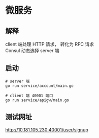 # 微服务
## 解释
client 端处理 HTTP 请求， 转化为 RPC 请求 <br>
Consul 动态选择 server 端

## 启动
```shell
# server 端
go run service/account/main.go

# client 端 40001 端口
go run service/apigw/main.go

```

## 测试网址
http://10.181.105.230:40001/user/signup <br/>


